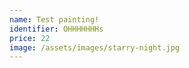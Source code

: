 ```yaml
---
name: Test painting!
identifier: OHHHHHHHs
price: 22
image: /assets/images/starry-night.jpg
---
```

